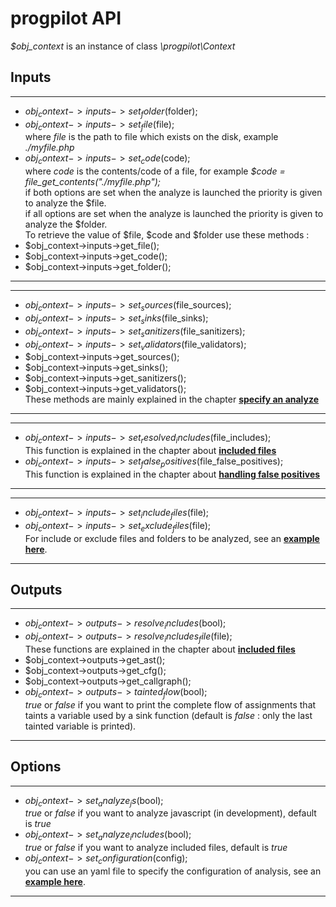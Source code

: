 # progpilot API

*$obj_context* is an instance of class *\progpilot\Context*

## Inputs
***
- $obj_context->inputs->set_folder($folder);  
- $obj_context->inputs->set_file($file);  
where *file* is the path to file which exists on the disk, example *./myfile.php*
- $obj_context->inputs->set_code($code);  
where *code* is the contents/code of a file, for example *$code = file_get_contents("./myfile.php");*  
if both options are set when the analyze is launched the priority is given to analyze the $file.  
if all options are set when the analyze is launched the priority is given to analyze the $folder.  
To retrieve the value of $file, $code and $folder use these methods :
- $obj_context->inputs->get_file();
- $obj_context->inputs->get_code();
- $obj_context->inputs->get_folder();
***

***
- $obj_context->inputs->set_sources($file_sources);
- $obj_context->inputs->set_sinks($file_sinks);
- $obj_context->inputs->set_sanitizers($file_sanitizers);
- $obj_context->inputs->set_validators($file_validators);
- $obj_context->inputs->get_sources();
- $obj_context->inputs->get_sinks();
- $obj_context->inputs->get_sanitizers();
- $obj_context->inputs->get_validators();  
These methods are mainly explained in the chapter [**specify an analyze**](./SPECIFY_ANALYZE.md)
***

***
- $obj_context->inputs->set_resolved_includes($file_includes);  
This function is explained in the chapter about [**included files**](./INCLUDES.md)
- $obj_context->inputs->set_false_positives($file_false_positives);  
This function is explained in the chapter about [**handling false positives**](./FALSE_POSITIVES.md)
***

***
- $obj_context->inputs->set_include_files($file);  
- $obj_context->inputs->set_exclude_files($file);  
For include or exclude files and folders to be analyzed, see an [**example here**](./../projects/tests/exclude_files.json).
***

## Outputs
***
- $obj_context->outputs->resolve_includes($bool);
- $obj_context->outputs->resolve_includes_file($file);  
These functions are explained in the chapter about [**included files**](./INCLUDES.md)
- $obj_context->outputs->get_ast();
- $obj_context->outputs->get_cfg();
- $obj_context->outputs->get_callgraph();
- $obj_context->outputs->tainted_flow($bool);  
*true* or *false* if you want to print the complete flow of assignments that taints a variable used by a sink function (default is *false* : only the last tainted variable is printed).
***

## Options
***
- $obj_context->set_analyze_js($bool);  
*true* or *false* if you want to analyze javascript (in development), default is *true*
- $obj_context->set_analyze_includes($bool);  
*true* or *false* if you want to analyze included files, default is *true*
- $obj_context->set_configuration($config);  
you can use an yaml file to specify the configuration of analysis, see an [**example here**](./../projects/example_config/configuration.yml).
***
